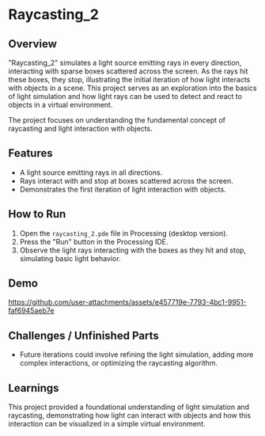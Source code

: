 # Raycasting_2

## Overview
"Raycasting_2" simulates a light source emitting rays in every direction, interacting with sparse boxes scattered across the screen. As the rays hit these boxes, they stop, illustrating the initial iteration of how light interacts with objects in a scene. This project serves as an exploration into the basics of light simulation and how light rays can be used to detect and react to objects in a virtual environment.

The project focuses on understanding the fundamental concept of raycasting and light interaction with objects.

## Features
- A light source emitting rays in all directions.
- Rays interact with and stop at boxes scattered across the screen.
- Demonstrates the first iteration of light interaction with objects.

## How to Run
1. Open the `raycasting_2.pde` file in Processing (desktop version).
2. Press the "Run" button in the Processing IDE.
3. Observe the light rays interacting with the boxes as they hit and stop, simulating basic light behavior.

## Demo
https://github.com/user-attachments/assets/e457719e-7793-4bc1-9951-faf6945aeb7e



## Challenges / Unfinished Parts
- Future iterations could involve refining the light simulation, adding more complex interactions, or optimizing the raycasting algorithm.

## Learnings
This project provided a foundational understanding of light simulation and raycasting, demonstrating how light can interact with objects and how this interaction can be visualized in a simple virtual environment.

